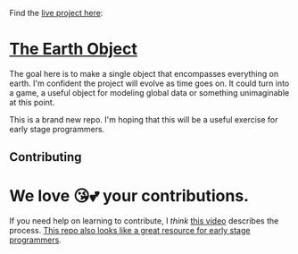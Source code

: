 Find the [live project here](https://iarobinson.github.io/theEarthObject):

# [The Earth Object](https://iarobinson.github.io/theEarthObject/)

The goal here is to make a single object that encompasses everything on earth. I'm confident the project will evolve as time goes on. It could turn into a game, a useful object for modeling global data or something unimaginable at this point.

This is a brand new repo. I'm hoping that this will be a useful exercise for early stage programmers.

## Contributing

# We love 😘💕 your contributions.

If you need help on learning to contribute, I _think_ [this video](https://youtu.be/CL43zp0jlpc) describes the process. [This repo also looks like a great resource for early stage programmers](https://github.com/firstcontributions/first-contributions).

